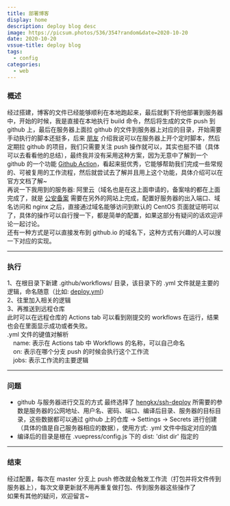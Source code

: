 ```yaml
---
title: 部署博客
display: home
description: deploy blog desc
image: https://picsum.photos/536/354?random&date=2020-10-20
date: 2020-10-20
vssue-title: deploy blog
tags:
  - config
categories:
  - web
---
```


### 概述

经过搭建，博客的文件已经能够顺利在本地跑起来，最后就剩下将他部署到服务器中，开始的时候，我是直接在本地执行 build 命令，然后将生成的文件 push 到 github 上，最后在服务器上面拉 github 的文件到服务器上对应的目录，开始需要手动执行的脚本还挺多，后来 [朋友](https://www.keeplovepet.cn/) 介绍我说可以在服务器上开个定时脚本，然后定期拉 github 的项目，我们只需要关注 push 操作就可以，其实也挺不错（具体可以去看看他的总结），最终我并没有采用这种方案，因为无意中了解到一个 github 的一个功能 [Github Action](https://docs.github.com/cn/free-pro-team@latest/actions)，看起来挺优秀，它能够帮助我们完成一些常规的、可被复用的工作流程，然后就尝试去了解并且用上这个功能，具体介绍可以在官方文档了解~<br/>
再说一下我用到的服务器: 阿里云（域名也是在这上面申请的，备案啥的都在上面完成了，就是 [公安备案](http://www.beian.gov.cn/portal/registerSystemInfo?recordcode=44030502005986) 需要在另外的网站上完成，配置好服务器的出入端口、域名访问和 nginx 之后，直接通过域名能够访问到默认的 CentOS 页面就证明可以了，具体的操作可以自行搜一下，都是简单的配置，如果这部分有疑问的话欢迎评论一起讨论。<br/>
还有一种方式是可以直接发布到 github.io 的域名下，这种方式有兴趣的人可以搜一下对应的实现。

---

### 执行
1、在根目录下新建 .github/workflows/ 目录，该目录下的 .yml 文件就是主要的逻辑，命名随意（比如: [deploy.yml](https://github.com/ZakAnun/area/blob/master/.github/workflows/deploy.yml)）<br/>
2、往里加入相关的逻辑<br/>
3、再推送到远程仓库<br/>
此时可以在远程仓库的 Actions tab 可以看到刚提交的 workflows 在运行，结果也会在里面显示成功或者失败。<br/>
.yml 文件的键值对解析<br/>
&emsp;name: 表示在 Actions tab 中 Workflows 的名称，可以自己命名<br/>
&emsp;on: 表示在哪个分支 push 的时候会执行这个工作流<br/>
&emsp;jobs: 表示工作流的主要逻辑<br/>

---

### 问题
- github 与服务器进行交互的方式
最终选择了 [hengkx/ssh-deploy](https://github.com/hengkx/ssh-deploy) 所需要的参数是服务器的公网地址、用户名、密码、端口、编译后目录、服务器的目标目录，这些数据都可以通过 github 上的仓库 -> Settings -> Secrets 进行创建（具体的值是自己服务器相应的数据），使用方式: .yml 文件中指定对应的值<br/>
- 编译后的目录是根在 .vuepress/config.js 下的 dist: 'dist dir' 指定的

---

### 结束
经过配置，每次在 master 分支上 push 修改就会触发工作流（打包并将文件传到服务器上），每次文章更新就不用再重复做打包、传到服务器这些操作了<br/>
如果有其他的疑问，欢迎留言~